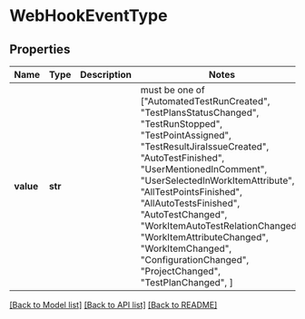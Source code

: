 # WebHookEventType


## Properties
Name | Type | Description | Notes
------------ | ------------- | ------------- | -------------
**value** | **str** |  |  must be one of ["AutomatedTestRunCreated", "TestPlansStatusChanged", "TestRunStopped", "TestPointAssigned", "TestResultJiraIssueCreated", "AutoTestFinished", "UserMentionedInComment", "UserSelectedInWorkItemAttribute", "AllTestPointsFinished", "AllAutoTestsFinished", "AutoTestChanged", "WorkItemAutoTestRelationChanged", "WorkItemAttributeChanged", "WorkItemChanged", "ConfigurationChanged", "ProjectChanged", "TestPlanChanged", ]

[[Back to Model list]](../README.md#documentation-for-models) [[Back to API list]](../README.md#documentation-for-api-endpoints) [[Back to README]](../README.md)


